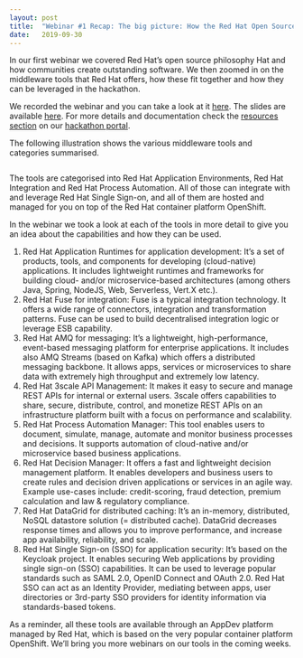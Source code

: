 ```yaml
---
layout: post
title:  "Webinar #1 Recap: The big picture: How the Red Hat Open Source stack fits together"
date:   2019-09-30
---
```


In our first webinar we covered Red Hat’s open source philosophy Hat and how communities create outstanding software. We then zoomed in on the middleware tools that Red Hat offers, how these fit together and how they can be leveraged in the hackathon. 

We recorded the webinar and you can take a look at it [here](https://bluejeans.com/s/deeHS). The slides are available [here](https://speakerdeck.com/manfredbo/the-big-picture-how-the-red-hat-open-source-stack-fits-together). For more details and documentation check the [resources section](https://redhat.devpost.com/details/resources) on our [hackathon portal](https://redhat.devpost.com).

The following illustration shows the various middleware tools and categories summarised. 

<center><img src="{{ '/assets/img/red_hat_open_source_stack.png' | prepend: site.baseurl }}" alt=""></center>

The tools are categorised into Red Hat Application Environments, Red Hat Integration and Red Hat Process Automation. All of those can integrate with and leverage Red Hat Single Sign-on, and all of them are hosted and managed for you on top of the Red Hat container platform OpenShift. 

In the webinar we took a look at each of the tools in more detail to give you an idea about the capabilities and how they can be used. 

 1. Red Hat Application Runtimes for application development: It’s a set of products, tools, and components for developing (cloud-native) applications. It includes lightweight runtimes and frameworks for building cloud- and/or microservice-based architectures (among others Java, Spring, NodeJS, Web, Serverless, Vert.X etc.).
 2. Red Hat Fuse for integration: Fuse is a typical integration technology. It offers a wide range of connectors, integration and transformation patterns. Fuse can be used to build decentralised integration logic or leverage ESB capability.
 3. Red Hat AMQ for messaging: It’s a lightweight, high-performance, event-based messaging platform for enterprise applications. It includes also AMQ Streams (based on Kafka) which offers a distributed messaging backbone. It allows apps, services or microservices to share data with extremely high throughput and extremely low latency.
 4. Red Hat 3scale API Management: It makes it easy to secure and manage REST APIs for internal or external users. 3scale offers capabilities to share, secure, distribute, control, and monetize REST APIs on an infrastructure platform built with a focus on performance and scalability.
 5. Red Hat Process Automation Manager: This tool enables users to document, simulate, manage, automate and monitor business processes and decisions. It supports automation of cloud-native and/or microservice based business applications. 
 6. Red Hat Decision Manager: It offers a fast and lightweight decision management platform. It enables developers and business users to create rules and decision driven applications or services in an agile way. Example use-cases include: credit-scoring, fraud detection, premium calculation and law & regulatory compliance.
 7. Red Hat DataGrid for distributed caching: It’s an in-memory, distributed, NoSQL datastore solution (= distributed cache). DataGrid decreases response times and allows you to improve performance, and increase app availability, reliability, and scale.
 8. Red Hat Single Sign-on (SSO) for application security: It’s based on the Keycloak project. It enables securing Web applications by providing single sign-on (SSO) capabilities. It can be used to leverage popular standards such as SAML 2.0, OpenID Connect and OAuth 2.0. Red Hat SSO can act as an Identity Provider, mediating between apps, user directories or 3rd-party SSO providers for identity information via standards-based tokens.

As a reminder, all these tools are available through an AppDev platform managed by Red Hat, which is based on the very popular container platform OpenShift.  We’ll bring you more webinars on our tools in the coming weeks.
